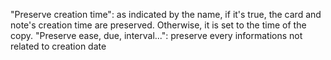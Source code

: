 "Preserve creation time": as indicated by the name, if it's true, the card and note's creation time are preserved. Otherwise, it is set to the time of the copy.
"Preserve ease, due, interval...": preserve every informations not related to creation date